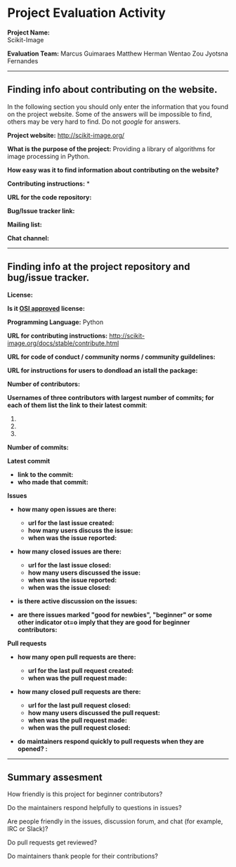 # Project Evaluation Activity



__Project Name:__  
Scikit-Image

__Evaluation Team:__
Marcus Guimaraes
Matthew Herman
Wentao Zou
Jyotsna Fernandes

---

## Finding info about contributing on the website. 

In the following section you should only enter the information that you 
found on the project website. Some of the answers will be impossible to find, others
may be very hard to find. Do not _google_ for answers. 

__Project website:__
http://scikit-image.org/

__What is the purpose of the project:__
Providing a library of algorithms for image processing in Python.






__How easy was it to find information about contributing on the website?__






__Contributing instructions:__ 
* 

__URL for the code repository:__

__Bug/Issue tracker link:__

__Mailing list:__

__Chat channel:__



---

## Finding info at the project repository and bug/issue tracker.

__License:__ 

__Is it [OSI approved](https://opensource.org/licenses/alphabetical) license:__ 

__Programming Language:__
Python

__URL for contributing instructions:__
http://scikit-image.org/docs/stable/contribute.html

__URL for code of conduct / community norms / community guildelines:__ 

__URL for instructions for users to dondload an istall the package:__

__Number of contributors:__

__Usernames of three contributors with largest number of commits; for
each of them list the link to their latest commit__:

1.
2.
3.

__Number of commits:__

__Latest commit__
    
- __link to the commit:__
- __who made that commit:__


__Issues__

- __how many open issues are there:__ 
    - __url for the last issue created:__
    - __how many users discuss the issue:__
    - __when was the issue reported:__

- __how many closed issues are there:__
    - __url for the last issue closed:__
    - __how many users discussed the issue:__
    - __when was the issue reported:__
    - __when was the issue closed:__ 
    
- __is there active discussion on the issues:__ 



- __are there issues marked "good for newbies", "beginner" or some other indicator ot=o imply that they
are good for beginner contributors:__ 



__Pull requests__

- __how many open pull requests are there:__ 
    - __url for the last pull request created:__
    - __when was the pull request made:__

- __how many closed pull requests are there:__
    - __url for the last pull request closed:__
    - __how many users discussed the pull request:__
    - __when was the pull request made:__
    - __when was the pull request closed:__ 
    
- __do maintainers respond quickly to pull requests when they are opened? :__ 





---


## Summary assesment
How friendly is this project for beginner contributors? 


Do the maintainers respond helpfully to questions in issues?


Are people friendly in the issues, discussion forum, and chat (for example, IRC or Slack)?



Do pull requests get reviewed?



Do maintainers thank people for their contributions?



